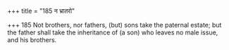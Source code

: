 +++
title = "185 न भ्रातरो"

+++
185	Not brothers, nor fathers, (but) sons take the paternal estate; but the father shall take the inheritance of (a son) who leaves no male issue, and his brothers.